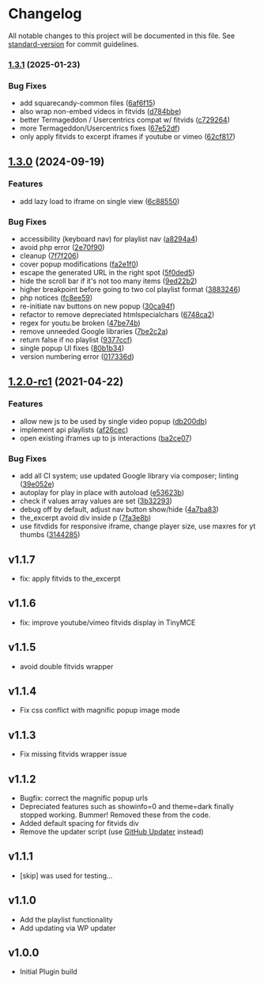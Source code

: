 # Changelog

All notable changes to this project will be documented in this file. See [standard-version](https://github.com/conventional-changelog/standard-version) for commit guidelines.

### [1.3.1](https://github.com/squarecandy/squarecandy-better-youtube/compare/v1.3.0...v1.3.1) (2025-01-23)


### Bug Fixes

* add squarecandy-common files ([6af6f15](https://github.com/squarecandy/squarecandy-better-youtube/commit/6af6f155d77de856f987e028e304f072740d2bc9))
* also wrap non-embed videos in fitvids ([d784bbe](https://github.com/squarecandy/squarecandy-better-youtube/commit/d784bbe3b3eb40780bf4ac22c7e07e1df442aad7))
* better Termageddon / Usercentrics compat w/ fitvids ([c729264](https://github.com/squarecandy/squarecandy-better-youtube/commit/c729264e7cd07e6a99cb55c0460d73d6f4f76002))
* more Termageddon/Usercentrics fixes ([67e52df](https://github.com/squarecandy/squarecandy-better-youtube/commit/67e52dff50be10d75ad014b7eea6c6cd3ded48f1))
* only apply fitvids to excerpt iframes if youtube or vimeo ([62cf817](https://github.com/squarecandy/squarecandy-better-youtube/commit/62cf817cb8e2a835899783738f74cad9636382cd))

## [1.3.0](https://github.com/squarecandy/squarecandy-better-youtube/compare/v1.2.0-rc1...v1.3.0) (2024-09-19)


### Features

* add lazy load to iframe on single view ([6c88550](https://github.com/squarecandy/squarecandy-better-youtube/commit/6c8855004e62ab432cded3cc8b837b53f3d1f5dd))


### Bug Fixes

* accessibility (keyboard nav) for playlist nav ([a8294a4](https://github.com/squarecandy/squarecandy-better-youtube/commit/a8294a47e3b4df00992d6850b36c5c4fc73f6a65))
* avoid php error ([2e70f90](https://github.com/squarecandy/squarecandy-better-youtube/commit/2e70f9006403c8ef706bc542014f5f18716d7ece))
* cleanup ([7f7f206](https://github.com/squarecandy/squarecandy-better-youtube/commit/7f7f20688900ea2df5dced41a5802e9d43700487))
* cover popup modifications ([fa2e1f0](https://github.com/squarecandy/squarecandy-better-youtube/commit/fa2e1f041e67488c2c161edbfb48568f01681496))
* escape the generated URL in the right spot ([5f0ded5](https://github.com/squarecandy/squarecandy-better-youtube/commit/5f0ded501fa80dfdc26fcd479074078d25d47f22))
* hide the scroll bar if it's not too many items ([9ed22b2](https://github.com/squarecandy/squarecandy-better-youtube/commit/9ed22b207d32b593eae75c5d0ed16caf3d3db24f))
* higher breakpoint before going to two col playlist format ([3883246](https://github.com/squarecandy/squarecandy-better-youtube/commit/3883246ec8a257e548e7a354004527ac4123b17e))
* php notices ([fc8ee59](https://github.com/squarecandy/squarecandy-better-youtube/commit/fc8ee5962fdefc71ca16e3344616b343ea8653e1))
* re-initiate nav buttons on new popup ([30ca94f](https://github.com/squarecandy/squarecandy-better-youtube/commit/30ca94fea9188f7e749365981c2aefa73acfb420))
* refactor to remove depreciated htmlspecialchars ([6748ca2](https://github.com/squarecandy/squarecandy-better-youtube/commit/6748ca2aeb43c949737314c9ea7d6d2abbd1465a))
* regex for youtu.be broken ([47be74b](https://github.com/squarecandy/squarecandy-better-youtube/commit/47be74b3a10a58b75147ff96471529a3a91b8574))
* remove unneeded Google libraries ([7be2c2a](https://github.com/squarecandy/squarecandy-better-youtube/commit/7be2c2a029d72edccd8ecffee1b42efe27c1f8b0))
* return false if no playlist ([9377ccf](https://github.com/squarecandy/squarecandy-better-youtube/commit/9377ccf508e95080952ea782a40dd0efe5408bcc))
* single popup UI fixes ([80b1b34](https://github.com/squarecandy/squarecandy-better-youtube/commit/80b1b347cd12df45e54a6e6d7ab4eda0b9fed872))
* version numbering error ([017336d](https://github.com/squarecandy/squarecandy-better-youtube/commit/017336d58c659342972ab38c77c44d86e0772780))

## [1.2.0-rc1](https://github.com/squarecandy/squarecandy-better-youtube/compare/v1.1.7...v1.2.0-rc1) (2021-04-22)


### Features

* allow new js to be used by single video popup ([db200db](https://github.com/squarecandy/squarecandy-better-youtube/commit/db200dba2ab9599b1ff89d18872c1990be840b11))
* implement api playlists ([af26cec](https://github.com/squarecandy/squarecandy-better-youtube/commit/af26cec366a9c8dfbdbab9f0b7e8bebb23ec140e))
* open existing iframes up to js interactions ([ba2ce07](https://github.com/squarecandy/squarecandy-better-youtube/commit/ba2ce074c3cff9f58efa16caf2cc5c9bd5c0c5d4))


### Bug Fixes

* add all CI system; use updated Google library via composer; linting ([39e052e](https://github.com/squarecandy/squarecandy-better-youtube/commit/39e052e407c9b7866b3298585a859398db38d7d7))
* autoplay for play in place with autoload ([e53623b](https://github.com/squarecandy/squarecandy-better-youtube/commit/e53623bf0a20c620fd212a24d7c12063318d0015))
* check if values array values are set ([3b32293](https://github.com/squarecandy/squarecandy-better-youtube/commit/3b32293852eced1b71067d44be160a84530e5a90))
* debug off by default, adjust nav button show/hide ([4a7ba83](https://github.com/squarecandy/squarecandy-better-youtube/commit/4a7ba83c357e413d06f2e6a3a7e17d1840e3fa23))
* the_excerpt avoid div inside p ([7fa3e8b](https://github.com/squarecandy/squarecandy-better-youtube/commit/7fa3e8b1e08916e18fc4f5704d7c91b19a00a288))
* use fitvdids for responsive iframe, change player size, use maxres for yt thumbs ([3144285](https://github.com/squarecandy/squarecandy-better-youtube/commit/31442853558f6b1597145f68d7149278d1faccf3))

## v1.1.7

* fix: apply fitvids to the_excerpt

## v1.1.6

* fix: improve youtube/vimeo fitvids display in TinyMCE

## v1.1.5

* avoid double fitvids wrapper

## v1.1.4

* Fix css conflict with magnific popup image mode

## v1.1.3

* Fix missing fitvids wrapper issue

## v1.1.2

* Bugfix: correct the magnific popup urls
* Depreciated features such as showinfo=0 and theme=dark finally stopped working. Bummer! Removed these from the code.
* Added default spacing for fitvids div
* Remove the updater script (use [GitHub Updater](https://github.com/afragen/github-updater) instead)

## v1.1.1

* [skip] was used for testing...

## v1.1.0

* Add the playlist functionality
* Add updating via WP updater

## v1.0.0

* Initial Plugin build
